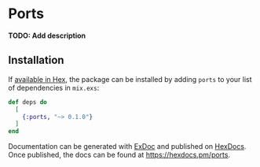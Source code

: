 # Ports

**TODO: Add description**

## Installation

If [available in Hex](https://hex.pm/docs/publish), the package can be installed
by adding `ports` to your list of dependencies in `mix.exs`:

```elixir
def deps do
  [
    {:ports, "~> 0.1.0"}
  ]
end
```

Documentation can be generated with [ExDoc](https://github.com/elixir-lang/ex_doc)
and published on [HexDocs](https://hexdocs.pm). Once published, the docs can
be found at <https://hexdocs.pm/ports>.

